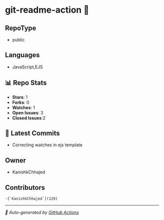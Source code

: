 # git-readme-action 🔄

## RepoType
- public

## Languages
- JavaScript,EJS



## 📊 Repo Stats
- **Stars**: 1
- **Forks**: 0
- **Watches**: 1
- **Open Issues**: 3
- **Closed Issues**:2

## 🚀 Latest Commits
- Correcting watches in ejs template

## Owner 
- KanishkChhajed

## Contributors

    -[`KanishkChhajed`](129)
    

---
*📌 Auto-generated by [GitHub Actions](https://github.com/KanishkChhajed/git-readme-action?tab=readme-ov-file)*